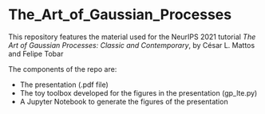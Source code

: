 # The_Art_of_Gaussian_Processes

This repository features the material used for the NeurIPS 2021 tutorial *The Art of Gaussian Processes: Classic and Contemporary*, by César L. Mattos and Felipe Tobar

The components of the repo are: 

- The presentation (.pdf file) 
- The toy toolbox developed for the figures in the presentation (gp_lte.py)
- A Jupyter Notebook to generate the figures of the presentation

